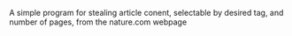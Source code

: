 A simple program for stealing article conent, selectable by desired tag, and number of pages, from the nature.com webpage
